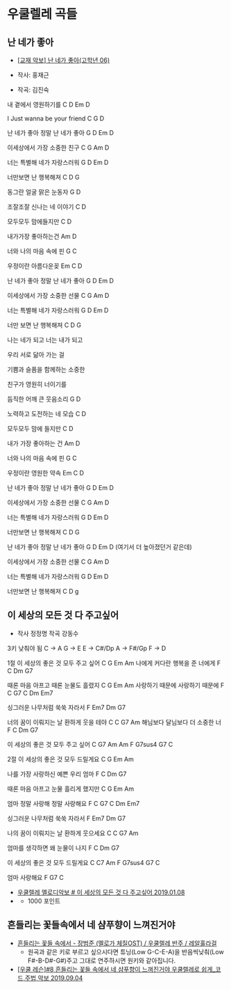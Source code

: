 # 우쿨렐레 곡들
## 난 네가 좋아
* [[교재 악보] 난 네가 좋아(고학년 06)](http://ukulscore.com/m/bbs/board.php?bo_table=score&wr_id=656)

* 작사: 홍재근
* 작곡: 김진숙

내 곁에서 영원하기를
C D Em D

I Just wanna be your friend
C G D

난 네가 좋아 정말 난 네가 좋아
G D Em D

이세상에서 가장 소중한 친구
C G Am D

너는 특별해 네가 자랑스러워
G D Em D

너만보면 난 행복해져
C D G

동그란 얼굴 맑은 눈동자
G D

조잘조잘 신나는 네 이야기
C D

모두모두 맘에들지만
C D

내가가장 좋아하는건
Am D

너와 나의 마음 속에 핀
G C

우정이란 아름다운꽂
Em C D

난 네가 좋아 정말 난 네가 좋아
G D Em D

이세상에서 가장 소중한 선물
C G Am D

너는 특별해 네가 자랑스러워
G D Em D

너만 보면 난 행복해져
C D G

나는 네가 되고 너는 내가 되고

우리 서로 닮아 가는 걸

기쁨과 슬픔을 함께하는 소중한

친구가 영원히 너이기를

듬직한 어깨 큰 웃음소리
G D

노력하고 도전하는 네 모습
C D

모두모두 맘에 들지만
C D

내가 가장 좋아하는 건
Am D

너와 나의 마음 속에 핀
G C

우정이란 영원한 약속
Em C D

난 네가 좋아 정말 난 네가 좋아
G D Em D

이세상에서 가장 소중한 선물
C G Am D

너는 특별해 네가 자랑스러워
G D Em D

너만보면 난 행복해져
C D G

난 네가 좋아 정말 난 네가 좋아
G D Em D (여기서 더 높아졌던거 같은데)

이세상에서 가장 소중한 선물
C G Am D

너는 특별해 네가 자랑스러워
G D Em D

너만보면 난 행복해져
C D g

## 이 세상의 모든 것 다 주고싶어
* 작사 정정명 작곡 강동수

3키 낮춰야 됨
C -> A
G -> E
E -> C#/Dp
A -> F#/Gp
F -> D

1절
이 세상의 좋은 것 모두 주고 싶어
C G Em Am
나에게 커다란 행복을 준 너에게
F C Dm G7

때론 마음 아프고 때론 눈물도 흘렸지
C G Em Am
사랑하기 때문에 사랑하기 때문에
F C G7 C
Dm Em7

싱그러운 나무처럼 쑥쑥 자라서
F Em7 Dm G7

너의 꿈이 이뤄지는 날 환하게 웃을 테야
C C G7 Am
해님보다 달님보다 더 소중한 너
F C Dm G7

이 세상의 좋은 것 모두 주고 싶어
C G7 Am Am F G7sus4 G7 C

2절
이 세상의 좋은 것 모두 드릴게요
C G Em Am

나를 가장 사랑하신 예쁜 우리 엄마
F C Dm G7

때론 마음 아프고 눈물 흘리게 했지만
C G Em Am

엄마 정말 사랑해 정말 사랑해요
F C G7 C
Dm Em7

싱그러운 나무처럼 쑥쑥 자라서
F Em7 Dm G7

나의 꿈이 이뤄지는 날 환하게 웃으세요
C C G7 Am

엄마를 생각하면 왜 눈물이 나지
F C Dm G7

이 세상의 좋은 것 모두 드릴게요
C C7 Am F G7sus4 G7 C

엄마 사랑해요
F G7 C

* [우쿨렐레 멜로디악보 # 이 세상의 모든 것 다 주고싶어 2019.01.08](https://blog.naver.com/ukulscore/221437215641)
* [](http://ukulscore.com/bbs/board.php?bo_table=score&wr_id=3888)
  * 1000 포인트

## 흔들리는 꽃들속에서 네 샴푸향이 느껴진거야
* [흔들리는 꽃들 속에서 - 장범준 (멜로가 체질OST) / 우쿨렐레 반주 / 레알훌라걸](https://www.youtube.com/watch?v=OiclXA0yX_Y)
  * 원곡과 같은 키로 부르고 싶으시다면 튜닝(Low G-C-E-A)을 반음씩낮춰(Low F#-B-D#-G#)주고 그대로 연주하시면 원키와 같아집니다.
* [[우쿨 레슨]#8 흔들리는 꽃들 속에서 네 샴푸향이 느껴진거야 우쿨렐레로 쉽게_코드,주법,악보 2019.09.04](https://www.youtube.com/watch?v=Kk6B5OzDikk)